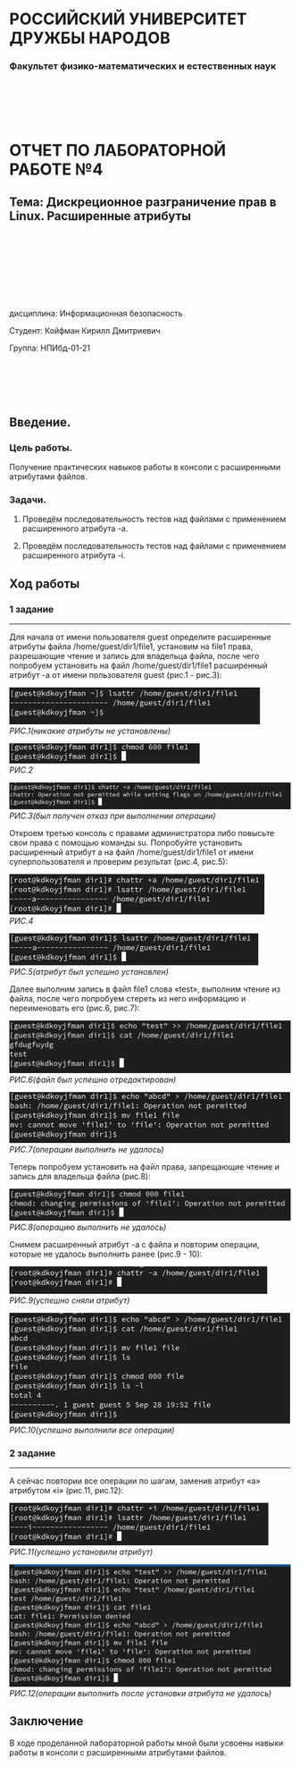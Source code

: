 # РОССИЙСКИЙ УНИВЕРСИТЕТ ДРУЖБЫ НАРОДОВ

### Факультет физико-математических и естественных наук 

<br/>
<br/>
<br/>
<br/>

ОТЧЕТ
ПО ЛАБОРАТОРНОЙ РАБОТЕ №4
===============
## Тема:  Дискреционное разграничение прав в Linux. Расширенные атрибуты
<br/>
<br/>
<br/>
<br/>
<br/>
<br/>
<br/>
<br/>
дисциплина:  Информационная безопасность

Студент: Койфман Кирилл Дмитриевич

Группа: НПИбд-01-21

<br/>
<br/>
<br/>
<br/>

## Введение.
### Цель работы.
Получение практических навыков работы в консоли с расширенными атрибутами файлов.

### Задачи.
1. Проведём последовательность тестов над файлами с применением расширенного атрибута -a. 

2. Проведём последовательность тестов над файлами с применением расширенного атрибута -i. 

## Ход работы
### 1 задание
---
Для начала от имени пользователя guest определите расширенные атрибуты файла /home/guest/dir1/file1, установим на file1 права, разрешающие чтение и запись для владельца файла, после чего попробуем установить на файл /home/guest/dir1/file1 расширенный атрибут -a от имени пользователя guest (рис.1 - рис.3):

![pic](https://raw.githubusercontent.com/KirillKoifman/study_2024-2025_infosec/master/labs/lab4/Screenshots/Screenshot_1.png)
<br/>*РИС.1(никакие атрибуты не установлены)*

![pic](https://raw.githubusercontent.com/KirillKoifman/study_2024-2025_infosec/master/labs/lab4/Screenshots/Screenshot_2.png)
<br/>*РИС.2*

![pic](https://raw.githubusercontent.com/KirillKoifman/study_2024-2025_infosec/master/labs/lab4/Screenshots/Screenshot_3.png)
<br/>*РИС.3(был получен отказ при выполнении операции)*

Откроем третью консоль с правами администратора либо повысьте
свои права с помощью команды su. Попробуйте установить расширенный атрибут a на файл /home/guest/dir1/file1 от имени суперпользователя и проверим результат (рис.4, рис.5):

![pic](https://raw.githubusercontent.com/KirillKoifman/study_2024-2025_infosec/master/labs/lab4/Screenshots/Screenshot_4.png)
<br/>*РИС.4*

![pic](https://raw.githubusercontent.com/KirillKoifman/study_2024-2025_infosec/master/labs/lab4/Screenshots/Screenshot_5.png)
<br/>*РИС.5(атрибут был успешно установлен)*

Далее выполним запись в файл file1 слова «test», выполним чтение из файла, после чего попробуем стереть из него информацию и переименовать его (рис.6, рис.7):

![pic](https://raw.githubusercontent.com/KirillKoifman/study_2024-2025_infosec/master/labs/lab4/Screenshots/Screenshot_6.png)
<br/>*РИС.6(файл был успешно отредактирован)*

![pic](https://raw.githubusercontent.com/KirillKoifman/study_2024-2025_infosec/master/labs/lab4/Screenshots/Screenshot_7.png)
<br/>*РИС.7(операции выполнить не удалось)*

Теперь попробуем установить на файл права, запрещающие чтение и запись для владельца файла (рис.8):

![pic](https://raw.githubusercontent.com/KirillKoifman/study_2024-2025_infosec/master/labs/lab4/Screenshots/Screenshot_8.png)
<br/>*РИС.8(операцию выполнить не удалось)*

Снимем расширенный атрибут -a с файла и повторим операции, которые не удалось выполнить ранее (рис.9 - 10):

![pic](https://raw.githubusercontent.com/KirillKoifman/study_2024-2025_infosec/master/labs/lab4/Screenshots/Screenshot_9.png)
<br/>*РИС.9(успешно сняли атрибут)*

![pic](https://raw.githubusercontent.com/KirillKoifman/study_2024-2025_infosec/master/labs/lab4/Screenshots/Screenshot_10.png)
<br/>*РИС.10(успешно выполнили все операции)*

### 2 задание
---
А сейчас повтории все операции по шагам, заменив атрибут «a» атрибутом «i» (рис.11, рис.12):

![pic](https://raw.githubusercontent.com/KirillKoifman/study_2024-2025_infosec/master/labs/lab4/Screenshots/Screenshot_11.png)
<br/>*РИС.11(успешно установили атрибут)*

![pic](https://raw.githubusercontent.com/KirillKoifman/study_2024-2025_infosec/master/labs/lab4/Screenshots/Screenshot_12.png)
<br/>*РИС.12(операции выполнить после установки атрибута не удалось)*

## Заключение
В ходе проделанной лабораторной работы мной были усвоены навыки работы в консоли с расширенными атрибутами файлов.